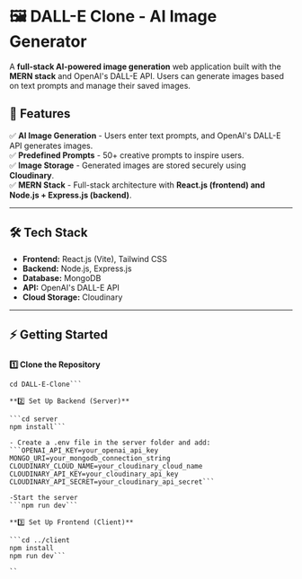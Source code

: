 # 🖼️ DALL-E Clone - AI Image Generator  

A **full-stack AI-powered image generation** web application built with the **MERN stack** and OpenAI's DALL-E API. Users can generate images based on text prompts and manage their saved images.  

## 🚀 Features  

✅ **AI Image Generation** - Users enter text prompts, and OpenAI's DALL-E API generates images.  
✅ **Predefined Prompts** - 50+ creative prompts to inspire users.  
✅ **Image Storage** - Generated images are stored securely using **Cloudinary**.  
✅ **MERN Stack** - Full-stack architecture with **React.js (frontend) and Node.js + Express.js (backend)**.  

---

## 🛠️ Tech Stack  

- **Frontend:** React.js (Vite), Tailwind CSS  
- **Backend:** Node.js, Express.js  
- **Database:** MongoDB  
- **API:** OpenAI's DALL-E API  
- **Cloud Storage:** Cloudinary  

---
## ⚡ Getting Started  

### 
**1️⃣ Clone the Repository**  

```git clone https://github.com/Shreya327/dalle-e
cd DALL-E-Clone```

**2️⃣ Set Up Backend (Server)**

```cd server
npm install```

- Create a .env file in the server folder and add:
```OPENAI_API_KEY=your_openai_api_key
MONGO_URI=your_mongodb_connection_string
CLOUDINARY_CLOUD_NAME=your_cloudinary_cloud_name
CLOUDINARY_API_KEY=your_cloudinary_api_key
CLOUDINARY_API_SECRET=your_cloudinary_api_secret```

-Start the server
```npm run dev```

**3️⃣ Set Up Frontend (Client)**

```cd ../client
npm install
npm run dev```

``